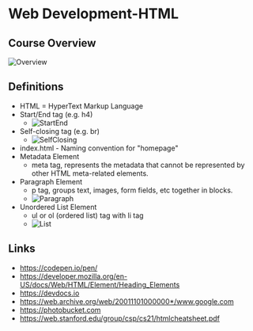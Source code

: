 # Web Development-HTML

## Course Overview

![Overview](https://user-images.githubusercontent.com/96752508/190517042-736c4610-c45d-4418-84d9-63e502c977f5.png)

## Definitions

- HTML = HyperText Markup Language
- Start/End tag (e.g. h4)
  - ![StartEnd](https://user-images.githubusercontent.com/96752508/191956996-38e32f24-5885-433e-8b9f-96b39dea8241.png)
- Self-closing tag (e.g. br)
  - ![SelfClosing](https://user-images.githubusercontent.com/96752508/191956902-9ff179ec-f865-4fcc-91bd-227ceaf8e291.png)
- index.html - Naming convention for "homepage"
- Metadata Element
  - meta tag, represents the metadata that cannot be represented by other HTML meta-related elements.
- Paragraph Element
  - p tag, groups text, images, form fields, etc together in blocks.
  - ![Paragraph](https://user-images.githubusercontent.com/96752508/191956354-0ac455ef-f7a4-423d-9006-8c6c8863ceb5.png)
- Unordered List Element
  - ul or ol (ordered list) tag with li tag
  - ![List](https://user-images.githubusercontent.com/96752508/191955772-9e9bcf25-8bc0-4377-b296-bd39b6f36132.png)

## Links

- https://codepen.io/pen/
- https://developer.mozilla.org/en-US/docs/Web/HTML/Element/Heading_Elements
- https://devdocs.io
- https://web.archive.org/web/20011101000000*/www.google.com
- https://photobucket.com
- https://web.stanford.edu/group/csp/cs21/htmlcheatsheet.pdf
